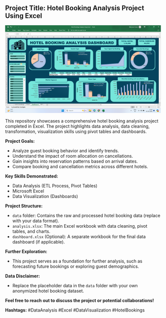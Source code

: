 ##  Project Title: Hotel Booking Analysis Project Using Excel

![Hotel Booking Analysis Project Using Excel.png](https://github.com/meabhaykr/Hotel-Bookings-Analysis-Using-Excel/blob/main/Image/Hotel%20Bookings%20Analysis%20Using%20Excel.png)

This repository showcases a comprehensive hotel booking analysis project completed in Excel. The project highlights data analysis, data cleaning, transformation, visualization skills using pivot tables and dashboards.

**Project Goals:**

* Analyze guest booking behavior and identify trends.
* Understand the impact of room allocation on cancellations.
* Gain insights into reservation patterns based on arrival dates.
* Compare booking and cancellation metrics across different hotels.

**Key Skills Demonstrated:**

* Data Analysis (ETL Process, Pivot Tables)
* Microsoft Excel
* Data Visualization (Dashboards)


**Project Structure:**

* `data` folder: Contains the raw and processed hotel booking data (replace with your data format).
* `analysis.xlsx`: The main Excel workbook with data cleaning, pivot tables, and charts.
* `dashboard.xlsx` (Optional): A separate workbook for the final data dashboard (if applicable).

**Further Exploration:**

* This project serves as a foundation for further analysis, such as forecasting future bookings or exploring guest demographics.

**Data Disclaimer:**

* Replace the placeholder data in the `data` folder with your own anonymized hotel booking dataset.

**Feel free to reach out to discuss the project or potential collaborations!**

**Hashtags:** #DataAnalysis #Excel #DataVisualization #HotelBookings
